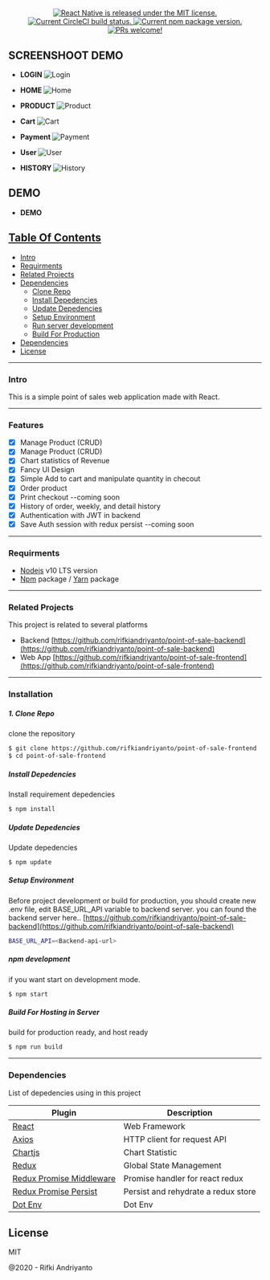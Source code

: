 <h1 align="center">
  <a href="https://wayahngopi.rf.gd/">
  </a>
</h1>

<p align="center">
  <a href="https://github.com/facebook/react-native/blob/master/LICENSE">
    <img src="https://img.shields.io/badge/license-MIT-blue.svg" alt="React Native is released under the MIT license." />
  </a>
  <a href="https://circleci.com/gh/facebook/react-native">
    <img src="https://circleci.com/gh/facebook/react-native.svg?style=shield" alt="Current CircleCI build status." />
  </a>
  <a href="https://www.npmjs.org/package/react-native">
    <img src="https://badge.fury.io/js/react-native.svg" alt="Current npm package version." />
  </a>
  <a href="https://reactnative.dev/docs/contributing">
    <img src="https://img.shields.io/badge/PRs-welcome-brightgreen.svg" alt="PRs welcome!" />
  </a>
</p>

## SCREENSHOOT DEMO
- <b>LOGIN </b>
![Login](Images/login.JPG)

- <b> HOME </b>
![Home](Images/home.JPG)

- <b> PRODUCT </b>
![Product](Images/product.JPG)

- <b> Cart </b>
![Cart](Images/cart.JPG)

- <b> Payment </b>
![Payment](Images/payment.JPG)

- <b> User </b>
![User](Images/user.JPG)

- <b> HISTORY </b>
![History](Images/history.JPG)

## DEMO
- <b> DEMO </b>
 <a href="https://wayahngopi.rf.gd/">

## Table Of Contents

*  [Intro](#Intro)
*  [Requirments](#Requirments)
*  [Related Projects](#Related-Projects)
*  [Dependencies](#Dependencies)
    *  [Clone Repo](#Clone-Repo)
    *  [Install Depedencies](#Install-Depedencies)
    *  [Update Depedencies](#Update-Depedencies)
    *  [Setup Environment](#Setup-Environment)
    *  [Run server development](#Run-server-development)
    *  [Build For Production](#Build-For-Production)
* [Dependencies](#Dependencies)
* [License](#License)
___
### Intro

This is a simple point of sales web application made with React.

___
### Features
- [x] Manage Product (CRUD)
- [x] Manage Product (CRUD)
- [x] Chart statistics of Revenue
- [x] Fancy UI Design
- [x] Simple Add to cart and manipulate quantity in checout
- [x] Order product
- [x] Print checkout --coming soon
- [x] History of order, weekly, and detail history
- [x] Authentication with JWT in backend
- [x] Save Auth session with redux persist --coming soon
___
### Requirments

* [Nodejs](https://nodejs.org/en/) v10 LTS version
* [Npm](https://www.npmjs.com/get-npm) package / [Yarn](https://yarnpkg.com/lang/en/docs/install/#mac-stable) package
___

### Related Projects
This project is related to several platforms

* Backend [https://github.com/rifkiandriyanto/point-of-sale-backend](https://github.com/rifkiandriyanto/point-of-sale-backend)
* Web App [https://github.com/rifkiandriyanto/point-of-sale-frontend](https://github.com/rifkiandriyanto/point-of-sale-frontend)
___

### Installation

##### 1. Clone Repo
clone the repository

```sh
$ git clone https://github.com/rifkiandriyanto/point-of-sale-frontend
$ cd point-of-sale-frontend
```

##### Install Depedencies
Install requirement depedencies

```sh
$ npm install
```

##### Update Depedencies
Update depedencies

```sh
$ npm update
```

##### Setup Environment
Before project development or build for production, you should create new .env file, edit BASE_URL_API variable to backend server. you can found the backend server here.. [https://github.com/rifkiandriyanto/point-of-sale-backend](https://github.com/rifkiandriyanto/point-of-sale-backend)

```sh
BASE_URL_API=<Backend-api-url>
```

##### npm development
if you want start on development mode.

```sh
$ npm start
```


##### Build For Hosting in Server
build for production ready, and host ready

```sh
$ npm run build
```
___

### Dependencies

List of depedencies using in this project

| Plugin | Description |
| ------ | ------ |
| [React](https://facebook.github.io/react-native/) | Web Framework |
| [Axios](https://github.com/axios/axios) | HTTP client for request API |
| [Chartjs](https://www.npmjs.com/package/chart.js?activeTab=readme) | Chart Statistic |
| [Redux](https://redux.js.org) | Global State Management |
| [Redux Promise Middleware](https://www.npmjs.com/package/redux-promise-middleware) | Promise handler for react redux 
| [Redux Promise Persist](https://www.npmjs.com/package/redux-persist) | Persist and rehydrate a redux store
| [Dot Env](https://www.npmjs.com/package/dotenv) | Dot Env

License
----

MIT


@2020 - Rifki Andriyanto
